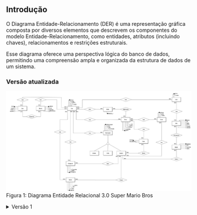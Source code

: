 ## Introdução

O Diagrama Entidade-Relacionamento (DER) é uma representação gráfica composta por diversos elementos que descrevem os componentes do modelo Entidade-Relacionamento, como entidades, atributos (incluindo chaves), relacionamentos e restrições estruturais.

Esse diagrama oferece uma perspectiva lógica do banco de dados, permitindo uma compreensão ampla e organizada da estrutura de dados de um sistema.

### Versão atualizada

![Diagrama Entidade Relacional](./assets/entidade-relacionamento.jpeg)
Figura 1: Diagrama Entidade Relacional 3.0 Super Mario Bros 

<details>
  <summary>Versão 1</summary>
  <img src="https://github.com/SBD1/2024.2-Super-Mario-Bros/raw/main/docs/assets/entidade-relacionamento-v1.jpeg" alt="Diagrama Entidade Relacional 1.0 Super Mario Bros">
  Figura 2: Diagrama Entidade Relacional 1.0 Super Mario Bros
</details>

